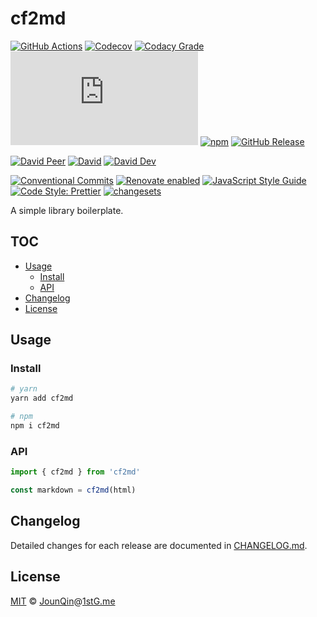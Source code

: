 # cf2md

[![GitHub Actions](https://github.com/rx-ts/cf2md/workflows/CI/badge.svg)](https://github.com/rx-ts/cf2md/actions/workflows/ci.yml)
[![Codecov](https://img.shields.io/codecov/c/github/rx-ts/cf2md.svg)](https://codecov.io/gh/rx-ts/cf2md)
[![Codacy Grade](https://img.shields.io/codacy/grade/5f6d6b90f972435393fb8c2eb49deafc)](https://www.codacy.com/gh/rx-ts/cf2md)
[![type-coverage](https://img.shields.io/badge/dynamic/json.svg?label=type-coverage&prefix=%E2%89%A5&suffix=%&query=$.typeCoverage.atLeast&uri=https%3A%2F%2Fraw.githubusercontent.com%2Frx-ts%2Fcf2md%2Fmain%2Fpackage.json)](https://github.com/plantain-00/type-coverage)
[![npm](https://img.shields.io/npm/v/cf2md.svg)](https://www.npmjs.com/package/cf2md)
[![GitHub Release](https://img.shields.io/github/release/rx-ts/cf2md)](https://github.com/rx-ts/cf2md/releases)

[![David Peer](https://img.shields.io/david/peer/rx-ts/cf2md.svg)](https://david-dm.org/rx-ts/cf2md?type=peer)
[![David](https://img.shields.io/david/rx-ts/cf2md.svg)](https://david-dm.org/rx-ts/cf2md)
[![David Dev](https://img.shields.io/david/dev/rx-ts/cf2md.svg)](https://david-dm.org/rx-ts/cf2md?type=dev)

[![Conventional Commits](https://img.shields.io/badge/conventional%20commits-1.0.0-yellow.svg)](https://conventionalcommits.org)
[![Renovate enabled](https://img.shields.io/badge/renovate-enabled-brightgreen.svg)](https://renovatebot.com)
[![JavaScript Style Guide](https://img.shields.io/badge/code_style-standard-brightgreen.svg)](https://standardjs.com)
[![Code Style: Prettier](https://img.shields.io/badge/code_style-prettier-ff69b4.svg)](https://github.com/prettier/prettier)
[![changesets](https://img.shields.io/badge/maintained%20with-changesets-176de3.svg)](https://github.com/atlassian/changesets)

A simple library boilerplate.

## TOC <!-- omit in toc -->

- [Usage](#usage)
  - [Install](#install)
  - [API](#api)
- [Changelog](#changelog)
- [License](#license)

## Usage

### Install

```sh
# yarn
yarn add cf2md

# npm
npm i cf2md
```

### API

```js
import { cf2md } from 'cf2md'

const markdown = cf2md(html)
```

## Changelog

Detailed changes for each release are documented in [CHANGELOG.md](./CHANGELOG.md).

## License

[MIT][] © [JounQin][]@[1stG.me][]

[1stg.me]: https://www.1stg.me
[jounqin]: https://GitHub.com/JounQin
[mit]: http://opensource.org/licenses/MIT
